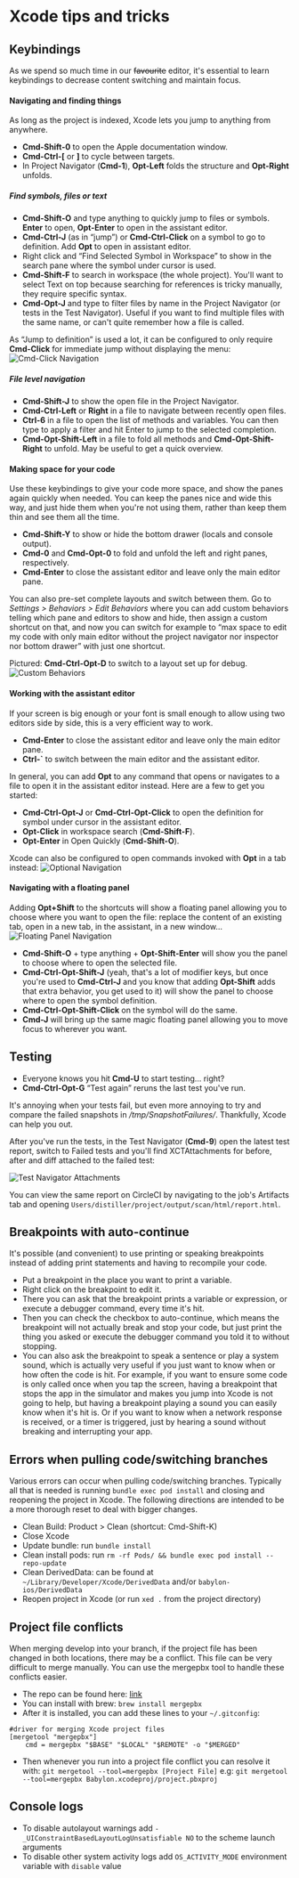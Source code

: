 # Xcode tips and tricks

## Keybindings
As we spend so much time in our ~~favourite~~ editor, it's essential to learn keybindings to decrease content switching and maintain focus.

#### Navigating and finding things
As long as the project is indexed, Xcode lets you jump to anything from anywhere.

- **Cmd-Shift-0** to open the Apple documentation window.
- **Cmd-Ctrl-[** or **]** to cycle between targets.
- In Project Navigator (**Cmd-1**), **Opt-Left** folds the structure and **Opt-Right** unfolds.

##### Find symbols, files or text
- **Cmd-Shift-O** and type anything to quickly jump to files or symbols. **Enter** to open, **Opt-Enter** to open in the assistant editor.
- **Cmd-Ctrl-J** (as in “jump”) or **Cmd-Ctrl-Click** on a symbol to go to definition. Add **Opt** to open in assistant editor.
- Right click and “Find Selected Symbol in Workspace” to show in the search pane where the symbol under cursor is used.
- **Cmd-Shift-F** to search in workspace (the whole project). You'll want to select Text on top because searching for references is tricky manually, they require specific syntax.
- **Cmd-Opt-J** and type to filter files by name in the Project Navigator (or tests in the Test Navigator). Useful if you want to find multiple files with the same name, or can't quite remember how a file is called.

As “Jump to definition” is used a lot, it can be configured to only require **Cmd-Click** for immediate jump without displaying the menu:
![Cmd-Click Navigation](./Assets/cmd-ctrl-click-navigation.png)

##### File level navigation
- **Cmd-Shift-J** to show the open file in the Project Navigator.
- **Cmd-Ctrl-Left** or **Right** in a file to navigate between recently open files.
- **Ctrl-6** in a file to open the list of methods and variables. You can then type to apply a filter and hit Enter to jump to the selected completion.
- **Cmd-Opt-Shift-Left** in a file to fold all methods and **Cmd-Opt-Shift-Right** to unfold. May be useful to get a quick overview.

#### Making space for your code
Use these keybindings to give your code more space, and show the panes again quickly when needed. You can keep the panes nice and wide this way, and just hide them when you're not using them, rather than keep them thin and see them all the time.

- **Cmd-Shift-Y** to show or hide the bottom drawer (locals and console output).
- **Cmd-0** and **Cmd-Opt-0** to fold and unfold the left and right panes, respectively.
- **Cmd-Enter** to close the assistant editor and leave only the main editor pane.

You can also pre-set complete layouts and switch between them. Go to *Settings > Behaviors > Edit Behaviors* where you can add custom behaviors telling which pane and editors to show and hide, then assign a custom shortcut on that, and now you can switch for example to “max space to edit my code with only main editor without the project navigator nor inspector nor bottom drawer” with just one shortcut.

Pictured: **Cmd-Ctrl-Opt-D** to switch to a layout set up for debug.
![Custom Behaviors](./Assets/xcode-custom-behaviors.png)

#### Working with the assistant editor
If your screen is big enough or your font is small enough to allow using two editors side by side, this is a very efficient way to work.

- **Cmd-Enter** to close the assistant editor and leave only the main editor pane.
- **Ctrl-`** to switch between the main editor and the assistant editor.

In general, you can add **Opt** to any command that opens or navigates to a file to open it in the assistant editor instead. Here are a few to get you started:

- **Cmd-Ctrl-Opt-J** or **Cmd-Ctrl-Opt-Click** to open the definition for symbol under cursor in the assistant editor.
- **Opt-Click** in workspace search (**Cmd-Shift-F**).
- **Opt-Enter** in Open Quickly (**Cmd-Shift-O**).

Xcode can also be configured to open commands invoked with **Opt** in a tab instead:
![Optional Navigation](./Assets/optional-navigation-tab.png)

#### Navigating with a floating panel
Adding **Opt+Shift** to the shortcuts will show a floating panel allowing you to choose where you want to open the file: replace the content of an existing tab, open in a new tab, in the assistant, in a new window...
![Floating Panel Navigation](./Assets/floating-panel-navigation.png)

- **Cmd-Shift-O** + type anything + **Opt-Shift-Enter** will show you the panel to choose where to open the selected file.
- **Cmd-Ctrl-Opt-Shift-J** (yeah, that's a lot of modifier keys, but once you're used to **Cmd-Ctrl-J** and you know that adding **Opt-Shift** adds that extra behavior, you get used to it) will show the panel to choose where to open the symbol definition.
- **Cmd-Ctrl-Opt-Shift-Click** on the symbol will do the same.
- **Cmd-J** will bring up the same magic floating panel allowing you to move focus to wherever you want.

## Testing
- Everyone knows you hit **Cmd-U** to start testing… right?
- **Cmd-Ctrl-Opt-G** “Test again” reruns the last test you've run.

It's annoying when your tests fail, but even more annoying to try and compare the failed snapshots in */tmp/SnapshotFailures/*. Thankfully, Xcode can help you out.

After you've run the tests, in the Test Navigator (**Cmd-9**) open the latest test report, switch to Failed tests and you'll find XCTAttachments for before, after and diff attached to the failed test:

![Test Navigator Attachments](./Assets/test-navigator-attachments.png)

You can view the same report on CircleCI by navigating to the job's Artifacts tab and opening `Users/distiller/project/output/scan/html/report.html`.

## Breakpoints with auto-continue
It's possible (and convenient) to use printing or speaking breakpoints instead of adding print statements and having to recompile your code.

- Put a breakpoint in the place you want to print a variable.
- Right click on the breakpoint to edit it.
- There you can ask that the breakpoint prints a variable or expression, or execute a debugger command, every time it's hit.
- Then you can check the checkbox to auto-continue, which means the breakpoint will not actually break and stop your code, but just print the thing you asked or execute the debugger command you told it to without stopping.
- You can also ask the breakpoint to speak a sentence or play a system sound, which is actually very useful if you just want to know when or how often the code is hit. For example, if you want to ensure some code is only called once when you tap the screen, having a breakpoint that stops the app in the simulator and makes you jump into Xcode is not going to help, but having a breakpoint playing a sound you can easily know when it's hit is. Or if you want to know when a network response is received, or a timer is triggered, just by hearing a sound without breaking and interrupting your app.

## Errors when pulling code/switching branches
Various errors can occur when pulling code/switching branches. 
Typically all that is needed is running `bundle exec pod install` and closing
and reopening the project in Xcode. The following directions are
intended to be a more thorough reset to deal with bigger changes.

- Clean Build: Product > Clean (shortcut: Cmd-Shift-K)
- Close Xcode
- Update bundle: run `bundle install`
- Clean install pods: run `rm -rf Pods/ && bundle exec pod install --repo-update`
- Clean DerivedData: can be found at
`~/Library/Developer/Xcode/DerivedData` and/or `babylon-ios/DerivedData`
- Reopen project in Xcode (or run `xed .` from the project directory)

## Project file conflicts
When merging develop into your branch, if the project file has been changed in both locations, there may be a conflict. This file can be very difficult to merge manually. You can use the mergepbx tool to handle these conflicts easier.

- The repo can be found here: [link](https://github.com/simonwagner/mergepbx)
- You can install with brew: `brew install mergepbx`
- After it is installed, you can add these lines to your `~/.gitconfig`:
```
#driver for merging Xcode project files
[mergetool "mergepbx"]
	cmd = mergepbx "$BASE" "$LOCAL" "$REMOTE" -o "$MERGED"
```
- Then whenever you run into a project file conflict you can resolve it with:
`git mergetool --tool=mergepbx [Project File]`
e.g: `git mergetool --tool=mergepbx Babylon.xcodeproj/project.pbxproj`

## Console logs
- To disable autolayout warnings add `-_UIConstraintBasedLayoutLogUnsatisfiable NO` to the scheme launch arguments
- To disable other system activity logs add `OS_ACTIVITY_MODE` environment variable with `disable` value
